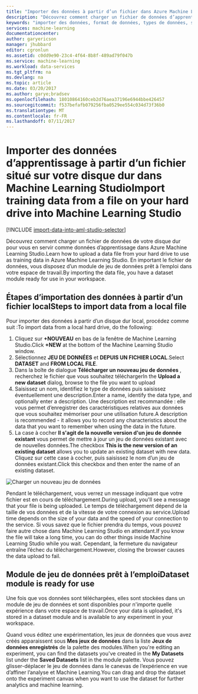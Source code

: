 ```yaml
---
title: "Importer des données à partir d’un fichier dans Azure Machine Learning Studio | Microsoft Docs"
description: "Découvrez comment charger un fichier de données d’apprentissage de votre disque dur sur Azure Machine Learning Studio. Un module de jeu de données est ainsi créé dans l’espace de travail."
keywords: "importer des données, format de données, types de données, sources de données, données d’apprentissage"
services: machine-learning
documentationcenter: 
author: garyericson
manager: jhubbard
editor: cgronlun
ms.assetid: c0dd9e90-23c4-4f64-8b8f-489ad79f047b
ms.service: machine-learning
ms.workload: data-services
ms.tgt_pltfrm: na
ms.devlang: na
ms.topic: article
ms.date: 03/20/2017
ms.author: garye;bradsev
ms.openlocfilehash: 18010864160ceb2d76aea37196e6944bbe426457
ms.sourcegitcommit: f537befafb079256fba0529ee554c034d73f36b0
ms.translationtype: MT
ms.contentlocale: fr-FR
ms.lasthandoff: 07/11/2017
---
```

# <a name="import-training-data-from-a-file-on-your-hard-drive-into-machine-learning-studio"></a><span data-ttu-id="9c6bf-105">Importer des données d’apprentissage à partir d’un fichier situé sur votre disque dur dans Machine Learning Studio</span><span class="sxs-lookup"><span data-stu-id="9c6bf-105">Import training data from a file on your hard drive into Machine Learning Studio</span></span>
[!INCLUDE [import-data-into-aml-studio-selector](../../includes/machine-learning-import-data-into-aml-studio.md)]

<span data-ttu-id="9c6bf-106">Découvrez comment charger un fichier de données de votre disque dur pour vous en servir comme données d’apprentissage dans Azure Machine Learning Studio.</span><span class="sxs-lookup"><span data-stu-id="9c6bf-106">Learn how to upload a data file from your hard drive to use as training data in Azure Machine Learning Studio.</span></span> <span data-ttu-id="9c6bf-107">En important le fichier de données, vous disposez d’un module de jeu de données prêt à l’emploi dans votre espace de travail.</span><span class="sxs-lookup"><span data-stu-id="9c6bf-107">By importing the data file, you have a dataset module ready for use in your workspace.</span></span>

## <a name="steps-to-import-data-from-a-local-file"></a><span data-ttu-id="9c6bf-108">Étapes d’importation des données à partir d’un fichier local</span><span class="sxs-lookup"><span data-stu-id="9c6bf-108">Steps to import data from a local file</span></span>
<span data-ttu-id="9c6bf-109">Pour importer des données à partir d’un disque dur local, procédez comme suit :</span><span class="sxs-lookup"><span data-stu-id="9c6bf-109">To import data from a local hard drive, do the following:</span></span>

1. <span data-ttu-id="9c6bf-110">Cliquez sur **+NOUVEAU** en bas de la fenêtre de Machine Learning Studio.</span><span class="sxs-lookup"><span data-stu-id="9c6bf-110">Click **+NEW** at the bottom of the Machine Learning Studio window.</span></span>
2. <span data-ttu-id="9c6bf-111">Sélectionnez **JEU DE DONNÉES** et **DEPUIS UN FICHIER LOCAL**.</span><span class="sxs-lookup"><span data-stu-id="9c6bf-111">Select **DATASET** and **FROM LOCAL FILE**.</span></span>
3. <span data-ttu-id="9c6bf-112">Dans la boîte de dialogue **Télécharger un nouveau jeu de données** , recherchez le fichier que vous souhaitez télécharger</span><span class="sxs-lookup"><span data-stu-id="9c6bf-112">In the **Upload a new dataset** dialog, browse to the file you want to upload</span></span>
4. <span data-ttu-id="9c6bf-113">Saisissez un nom, identifiez le type de données puis saisissez éventuellement une description.</span><span class="sxs-lookup"><span data-stu-id="9c6bf-113">Enter a name, identify the data type, and optionally enter a description.</span></span> <span data-ttu-id="9c6bf-114">Une description est recommandée : elle vous permet d’enregistrer des caractéristiques relatives aux données que vous souhaitez mémoriser pour une utilisation future.</span><span class="sxs-lookup"><span data-stu-id="9c6bf-114">A description is recommended - it allows you to record any characteristics about the data that you want to remember when using the data in the future.</span></span>
5. <span data-ttu-id="9c6bf-115">La case à cocher **Il s'agit de la nouvelle version d'un jeu de donnée existant** vous permet de mettre à jour un jeu de données existant avec de nouvelles données.</span><span class="sxs-lookup"><span data-stu-id="9c6bf-115">The checkbox **This is the new version of an existing dataset** allows you to update an existing dataset with new data.</span></span> <span data-ttu-id="9c6bf-116">Cliquez sur cette case à cocher, puis saisissez le nom d’un jeu de données existant.</span><span class="sxs-lookup"><span data-stu-id="9c6bf-116">Click this checkbox and then enter the name of an existing dataset.</span></span>

![Charger un nouveau jeu de données](media/machine-learning-import-data-from-local-file/upload-dataset.png)

<span data-ttu-id="9c6bf-118">Pendant le téléchargement, vous verrez un message indiquant que votre fichier est en cours de téléchargement.</span><span class="sxs-lookup"><span data-stu-id="9c6bf-118">During upload, you'll see a message that your file is being uploaded.</span></span> <span data-ttu-id="9c6bf-119">Le temps de téléchargement dépend de la taille de vos données et de la vitesse de votre connexion au service.</span><span class="sxs-lookup"><span data-stu-id="9c6bf-119">Upload time depends on the size of your data and the speed of your connection to the service.</span></span> <span data-ttu-id="9c6bf-120">Si vous savez que le fichier prendra du temps, vous pouvez faire autre chose dans Machine Learning Studio en attendant.</span><span class="sxs-lookup"><span data-stu-id="9c6bf-120">If you know the file will take a long time, you can do other things inside Machine Learning Studio while you wait.</span></span> <span data-ttu-id="9c6bf-121">Cependant, la fermeture du navigateur entraîne l’échec du téléchargement.</span><span class="sxs-lookup"><span data-stu-id="9c6bf-121">However, closing the browser causes the data upload to fail.</span></span>

## <a name="dataset-module-is-ready-for-use"></a><span data-ttu-id="9c6bf-122">Module de jeu de données prêt à l’emploi</span><span class="sxs-lookup"><span data-stu-id="9c6bf-122">Dataset module is ready for use</span></span>
<span data-ttu-id="9c6bf-123">Une fois que vos données sont téléchargées, elles sont stockées dans un module de jeu de données et sont disponibles pour n'importe quelle expérience dans votre espace de travail.</span><span class="sxs-lookup"><span data-stu-id="9c6bf-123">Once your data is uploaded, it's stored in a dataset module and is available to any experiment in your workspace.</span></span>

<span data-ttu-id="9c6bf-124">Quand vous éditez une expérimentation, les jeux de données que vous avez créés apparaissent sous **Mes jeux de données** dans la liste **Jeux de données enregistrés** de la palette des modules.</span><span class="sxs-lookup"><span data-stu-id="9c6bf-124">When you're editing an experiment, you can find the datasets you've created in the **My Datasets** list under the **Saved Datasets** list in the module palette.</span></span> <span data-ttu-id="9c6bf-125">Vous pouvez glisser-déplacer le jeu de données dans le canevas de l’expérience en vue d’affiner l’analyse et Machine Learning.</span><span class="sxs-lookup"><span data-stu-id="9c6bf-125">You can drag and drop the dataset onto the experiment canvas when you want to use the dataset for further analytics and machine learning.</span></span>
